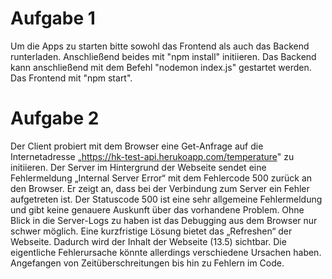# Aufgabe 1
Um die Apps zu starten bitte sowohl das Frontend als auch das Backend runterladen. Anschließend beides mit "npm install" initiieren. Das Backend kann anschließend mit dem Befehl "nodemon index.js" gestartet werden. Das Frontend mit "npm start". 

# Aufgabe 2

Der Client probiert mit dem Browser eine Get-Anfrage auf die Internetadresse „https://hk-test-api.herukoapp.com/temperature" zu initiieren. Der Server im Hintergrund der Webseite sendet eine Fehlermeldung „Internal Server Error“ mit dem Fehlercode 500 zurück an den Browser. Er zeigt an, dass bei der Verbindung zum Server ein Fehler aufgetreten ist. Der Statuscode 500 ist eine sehr allgemeine Fehlermeldung und gibt keine genauere Auskunft über das vorhandene Problem. Ohne Blick in die Server-Logs zu haben ist das Debugging aus dem Browser nur schwer möglich. Eine kurzfristige Lösung bietet das „Refreshen“ der Webseite. Dadurch wird der Inhalt der Webseite (13.5) sichtbar. Die eigentliche Fehlerursache könnte allerdings verschiedene Ursachen haben. Angefangen von Zeitüberschreitungen bis hin zu Fehlern im Code.

